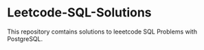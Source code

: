 # Leetcode-SQL-Solutions
This repository comtains solutions to leeetcode SQL Problems with PostgreSQL.
